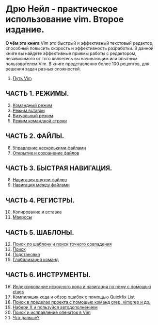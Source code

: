 # Дрю Нейл - практическое использование vim. Второе издание.
__О чём эта книга__
Vim это быстрый и эффективный текстовый редактор, способный повысить скорость и
эффективность разработки.
В данной книге вы найдете эффективные приемы работы с редактором, независимого от того
являетесь вы начинающим или опытным пользователем Vim. 
В книге представленно более 100 рецептов, для решения задач разных сложностей.

1. [Путь Vim](1.md)
## ЧАСТЬ 1. РЕЖИМЫ.
2. [Командный режим](2.md)
3. [Режим вставки](3.md)
4. [Визуальный режим](4.md)
5. [Режим командной строки](5.md)
## ЧАСТЬ 2. ФАЙЛЫ.
6. [Управление несколькими файлами](6.md)
7. [Открытие и сохранение файлов](7.md)
## ЧАСТЬ 3. БЫСТРАЯ НАВИГАЦИЯ.
8. [Навигация внутри файлов](8.md)
9. [Навигация между файлами](9.md)
## ЧАСТЬ 4. РЕГИСТРЫ.
10. [Копирование и вставка](10.md)
11. [Макросы](11.md)
## ЧАСТЬ 5. ШАБЛОНЫ.
12. [Поиск по шаблону и поиск точного совпадения](12.md)
13. [Поиск](13.md)
14. [Подстановка](14.md)
15. [Глобализация команд](15.md)
## ЧАСТЬ 6. ИНСТРУМЕНТЫ.
16. [Индексирование исходного кода и навигация по нему с помощью ctags](16.md)
17. [Компиляция кода и обзор ошибок с помощью Quickfix List](17.md)
18. [Поиск в пределах проекта с помощью команд grep, vimgrep и др.](18.md)
19. [Набери Х и пользуйся автодополнением](19.md)
20. [Поиск и исправление опечаток в Vim](20.md)
21. [Что дальше?](21.md)

